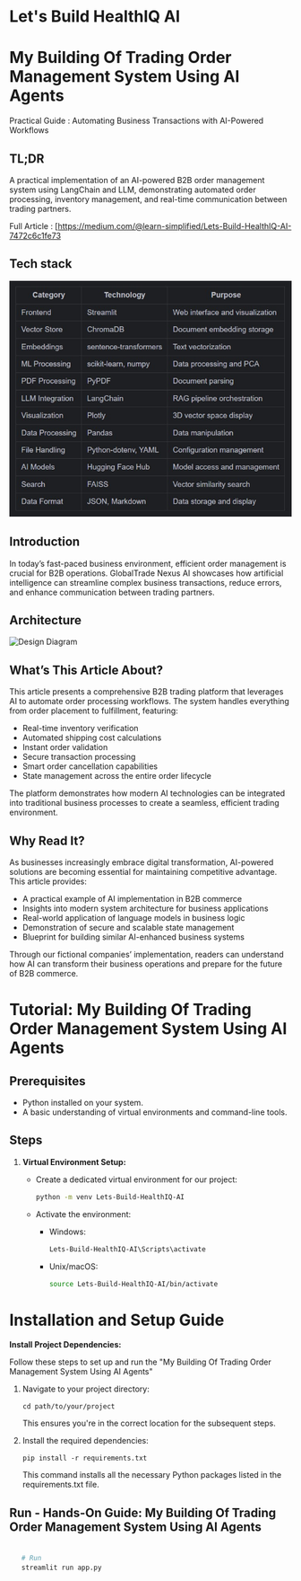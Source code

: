 # Let's Build HealthIQ AI

# My Building Of Trading Order Management System Using AI Agents

Practical Guide : Automating Business Transactions with AI-Powered Workflows

## TL;DR

A practical implementation of an AI-powered B2B order management system using LangChain and LLM, demonstrating automated order processing, inventory management, and real-time communication between trading partners.

Full Article : [https://medium.com/@learn-simplified/Lets-Build-HealthIQ-AI-7472c6c1fe73


## Tech stack

![Design Diagram](design_docs/tech_stack.jpg)


## Introduction
In today’s fast-paced business environment, efficient order management is crucial for B2B operations. GlobalTrade Nexus AI showcases how artificial intelligence can streamline complex business transactions, reduce errors, and enhance communication between trading partners.

## Architecture

![Design Diagram](design_docs/design.jpg)



## What’s This Article About?
This article presents a comprehensive B2B trading platform that leverages AI to automate order processing workflows. The system handles everything from order placement to fulfillment, featuring:

- Real-time inventory verification
- Automated shipping cost calculations
- Instant order validation
- Secure transaction processing
- Smart order cancellation capabilities
- State management across the entire order lifecycle

The platform demonstrates how modern AI technologies can be integrated into traditional business processes to create a seamless, efficient trading environment.


## Why Read It?
As businesses increasingly embrace digital transformation, AI-powered solutions are becoming essential for maintaining competitive advantage. This article provides:

- A practical example of AI implementation in B2B commerce
- Insights into modern system architecture for business applications
- Real-world application of language models in business logic
- Demonstration of secure and scalable state management
- Blueprint for building similar AI-enhanced business systems

Through our fictional companies’ implementation, readers can understand how AI can transform their business operations and prepare for the future of B2B commerce.


# Tutorial: My Building Of Trading Order Management System Using AI Agents

## Prerequisites
- Python installed on your system.
- A basic understanding of virtual environments and command-line tools.

## Steps

1. **Virtual Environment Setup:**
   - Create a dedicated virtual environment for our project:
   
     ```bash
     python -m venv Lets-Build-HealthIQ-AI
     ```
   - Activate the environment:
   
     - Windows:
       ```bash
       Lets-Build-HealthIQ-AI\Scripts\activate       
       ```
     - Unix/macOS:
       ```bash
       source Lets-Build-HealthIQ-AI/bin/activate
       ```
   

# Installation and Setup Guide

**Install Project Dependencies:**

Follow these steps to set up and run the  "My Building Of Trading Order Management System Using AI Agents"

1. Navigate to your project directory:
   ```
   cd path/to/your/project
   ```
   This ensures you're in the correct location for the subsequent steps.

2. Install the required dependencies:
   ```
   pip install -r requirements.txt   
   ```
   This command installs all the necessary Python packages listed in the requirements.txt file.


## Run - Hands-On Guide: My Building Of Trading Order Management System Using AI Agents

   ```bash 
     
      # Run 
      streamlit run app.py
      
   ```


